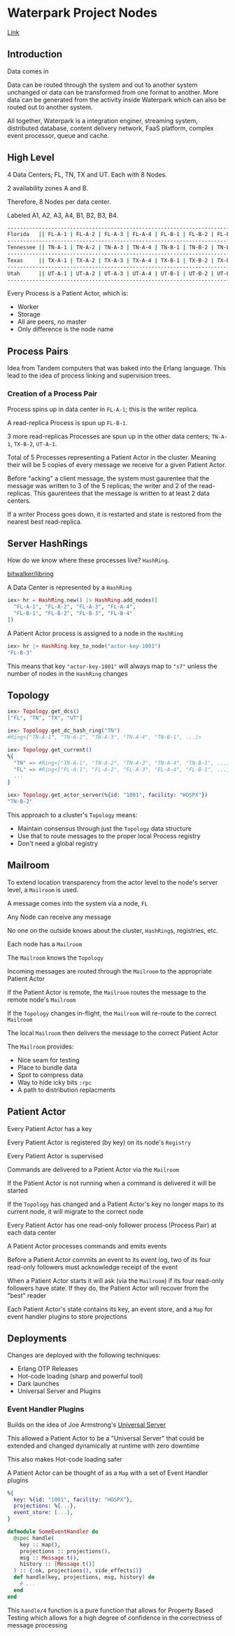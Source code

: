 # Waterpark Project Nodes

[Link](https://www.youtube.com/watch?v=pQ0CvjAJXz4)

## Introduction

Data comes in

Data can be routed through the system and out to another system unchanged or
data can be transformed from one format to another. More data can be generated
from the activity inside Waterpark which can also be routed out to another 
system.

All together, Waterpark is a integration enginer, streaming system, distributed
database, content delivery network, FaaS platform, complex event processor,
queue and cache.

## High Level

4 Data Centers; FL, TN, TX and UT. Each with 8 Nodes.

2 availability zones A and B.

Therefore, 8 Nodes per data center.

Labeled A1, A2, A3, A4, B1, B2, B3, B4.

```bash
-------------------------------------------------------------------------------------
Florida   || FL-A-1 | FL-A-2 | FL-A-3 | FL-A-4 | FL-B-1 | FL-B-2 | FL-B-3 | FL-B-4 ||
-------------------------------------------------------------------------------------
Tennessee || TN-A-1 | TN-A-2 | TN-A-3 | TN-A-4 | TN-B-1 | TN-B-2 | TN-B-3 | TN-B-4 ||
-------------------------------------------------------------------------------------
Texas     || TX-A-1 | TX-A-2 | TX-A-3 | TX-A-4 | TX-B-1 | TX-B-2 | TX-B-3 | TX-B-4 ||
-------------------------------------------------------------------------------------
Utah      || UT-A-1 | UT-A-2 | UT-A-3 | UT-A-4 | UT-B-1 | UT-B-2 | UT-B-3 | UT-B-4 ||
-------------------------------------------------------------------------------------
```

Every Process is a Patient Actor, which is:

- Worker
- Storage
- All are peers, no master
- Only difference is the node name

## Process Pairs

Idea from Tandem computers that was baked into the Erlang language. This lead
to the idea of process linking and supervision trees.

### Creation of a Process Pair

Process spins up in data center in `FL-A-1`; this is the writer replica.

A read-replica Process is spun up `FL-B-1`.

3 more read-replicas Processes are spun up in the other data centers; `TN-A-1`, `TX-B-2`, `UT-A-1`.

Total of 5 Processes representing a Patient Actor in the cluster. Meaning their will
be 5 copies of every message we receive for a given Patient Actor.

Before "acking" a client message, the system must gaurentee that the message was
written to 3 of the 5 replicas; the writer and 2 of the read-replicas. This
gaurentees that the message is written to at least 2 data centers.

If a writer Process goes down, it is restarted and state is restored from the
nearest best read-replica.

## Server HashRings

How do we know where these processes live? `HashRing`.

[bitwalker/libring](https://github.com/bitwalker/libring)

A Data Center is represented by a `HashRing`

```elixir
iex> hr = HashRing.new() |> HashRing.add_nodes([
  "FL-A-1", "FL-A-2", "FL-A-3", "FL-A-4",
  "FL-B-1", "FL-B-2", "FL-B-3", "FL-B-4"
])
```

A Patient Actor process is assigned to a node in the `HashRing`

```elixir
iex> hr |> HashRing.key_to_node("actor-key-1001")
"FL-B-3"
```

This means that key `"actor-key-1001"` will always map to `"s7"` unless the
number of nodes in the `HashRing` changes

## Topology

```elixir
iex> Topology.get_dcs()
["FL", "TN", "TX", "UT"]
```

```elixir
iex> Topology.get_dc_hash_ring("TN")
#Ring<["TN-A-1", "TN-A-2", "TN-A-3", "TN-A-4", "TN-B-1", ...]>
```

```elixir
iex> Topology.get_current()
%{
  "TN" => #Ring<["TN-A-1", "TN-A-2", "TN-A-3", "TN-A-4", "TN-B-1", ...]>}, 
  "FL" => #Ring<["FL-A-1", "FL-A-2", "FL-A-3", "FL-A-4", "FL-B-1", ...]>},
  ...
}
```

```elixir
iex> Topology.get_actor_server(%{id: "1001", facility: "HOSPX"})
"TN-B-2"
```

This approach to a cluster's `Topology` means:

- Maintain consensus through just the `Topology` data structure
- Use that to route messages to the proper local Process registry
- Don't need a global registry

## Mailroom

To extend location transparency from the actor level to the node's server
level, a `Mailroom` is used.

A message comes into the system via a node, `FL`

Any Node can receive any message

No one on the outside knows about the cluster, `HashRing`s, registries, etc.

Each node has a `Mailroom`

The `Mailroom` knows the `Topology`

Incoming messages are routed through the `Mailroom` to the appropriate Patient
Actor

If the Patient Actor is remote, the `Mailroom` routes the message to the remote
node's `Mailroom`

If the `Topology` changes in-flight, the `Mailroom` will re-route to the
correct `Mailroom`

The local `Mailroom` then delivers the message to the correct Patient Actor

The `Mailroom` provides:

- Nice seam for testing
- Place to bundle data
- Spot to compress data
- Way to hide icky bits `:rpc`
- A path to distribution replacments

## Patient Actor

Every Patient Actor has a key

Every Patient Actor is registered (by key) on its node's `Registry`

Every Patient Actor is supervised

Commands are delivered to a Patient Actor via the `Mailroom`

If the Patient Actor is not running when a command is delivered it will be
started

If the `Topology` has changed and a Patient Actor's key no longer maps to
its current node, it will migrate to the correct node

Every Patient Actor has one read-only follower process (Process Pair)
at each data center

A Patient Actor processes commands and emits events

Before a Patient Actor commits an event to its event log, two of its four
read-only followers must acknowledge receipt of the event

When a Patient Actor starts it will ask (via the `Mailroom`) if its four
read-only followers have state. If they do, the Patient Actor will recover
from the "best" reader

Each Patient Actor's state contains its key, an event store, and a `Map` for
event handler plugins to store projections

## Deployments

Changes are deployed with the following techniques:

- Erlang OTP Releases
- Hot-code loading (sharp and powerful tool)
- Dark launches
- Universal Server and Plugins

### Event Handler Plugins

Builds on the idea of Joe Armstrong's [Universal Server](https://joearms.github.io/published/2013-11-21-My-favorite-erlang-program.html)

This allowed a Patient Actor to be a "Universal Server" that could be extended and changed
dynamically at runtime with zero downtime

This also makes Hot-code loading safer

A Patient Actor can be thought of as a `Map` with a set of Event Handler plugins

```elixir
%{
  key: %{id: "1001", facility: "HOSPX"},
  projections: %{...},
  event_store: [...],
}
```

```elixir
defmodule SomeEventHandler do
  @spec handle(
    key :: map(), 
    projections :: projections(), 
    msg :: Message.t(), 
    history :: [Message.t()]
  ) :: {:ok, projections(), side_effects()}
  def handle(key, projections, msg, history) do
    # ...
  end
end
```

This `handle/4` function is a pure function that allows for Property Based
Testing which allows for a high degree of confidence in the correctness of
message processing
